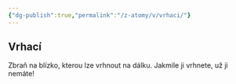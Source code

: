 ```yaml
---
{"dg-publish":true,"permalink":"/z-atomy/v/vrhaci/"}
---
```


## Vrhací  
Zbraň na blízko, kterou lze vrhnout na dálku. Jakmile ji vrhnete, už ji nemáte!